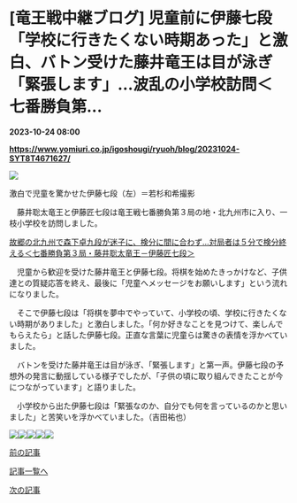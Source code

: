 # [竜王戦中継ブログ] 児童前に伊藤七段「学校に行きたくない時期あった」と激白、バトン受けた藤井竜王は目が泳ぎ「緊張します」…波乱の小学校訪問＜七番勝負第...

**2023-10-24 08:00**

**https://www.yomiuri.co.jp/igoshougi/ryuoh/blog/20231024-SYT8T4671627/**

![](https://www.yomiuri.co.jp/media/2023/10/%E5%AD%A6%E6%A0%A1%E8%A8%AA%E5%95%8F007%E3%83%A1%E3%82%A4%E3%83%B3-scaled.jpg)

激白で児童を驚かせた伊藤七段（左）＝若杉和希撮影

　藤井聡太竜王と伊藤匠七段は竜王戦七番勝負第３局の地・北九州市に入り、一枝小学校を訪問しました。

[故郷の北九州で森下卓九段が迷子に、検分に間に合わず…対局者は５分で検分終える＜七番勝負第３局・藤井聡太竜王－伊藤匠七段＞](https://www.yomiuri.co.jp/igoshougi/ryuoh/blog/20231024-SYT8T4671977/)

　児童から歓迎を受けた藤井竜王と伊藤七段。将棋を始めたきっかけなど、子供達との質疑応答を終え、最後に「児童へメッセージをお願いします」という流れになりました。

　そこで伊藤七段は「将棋を夢中でやっていて、小学校の頃、学校に行きたくない時期がありました」と激白しました。「何か好きなことを見つけて、楽しんでもらえたら」と話した伊藤七段。正直な言葉に児童らは驚きの表情を浮かべていました。

　バトンを受けた藤井竜王は目が泳ぎ、「緊張します」と第一声。伊藤七段の予想外の発言に動揺している様子でしたが、「子供の頃に取り組んできたことが今につながっています」と語りました。

　小学校から出た伊藤七段は「緊張なのか、自分でも何を言っているのかと思いました」と苦笑いを浮かべていました。（吉田祐也）

![](https://www.yomiuri.co.jp/media/2023/10/%E5%AD%A6%E6%A0%A1%E8%A8%AA%E5%95%8F002-scaled.jpg)![](https://www.yomiuri.co.jp/media/2023/10/%E5%AD%A6%E6%A0%A1%E8%A8%AA%E5%95%8F004_-scaled.jpg)![](https://www.yomiuri.co.jp/media/2023/10/%E5%AD%A6%E6%A0%A1%E8%A8%AA%E5%95%8F015_-scaled.jpg)![](https://www.yomiuri.co.jp/media/2023/10/%E5%AD%A6%E6%A0%A1%E8%A8%AA%E5%95%8F020-scaled.jpg)![](https://www.yomiuri.co.jp/media/2023/10/%E5%AD%A6%E6%A0%A1%E8%A8%AA%E5%95%8F026-scaled.jpg)

[前の記事](https://www.yomiuri.co.jp/igoshougi/ryuoh/blog/20231024-SYT8T4667682/)

[記事一覧へ](https://www.yomiuri.co.jp/feature/titlelist/%E7%AC%AC%EF%BC%93%EF%BC%96%E6%9C%9F%E4%B8%83%E7%95%AA%E5%8B%9D%E8%B2%A0%E7%AC%AC%EF%BC%93%E5%B1%80/)

[次の記事](https://www.yomiuri.co.jp/igoshougi/ryuoh/blog/20231024-SYT8T4671977/)